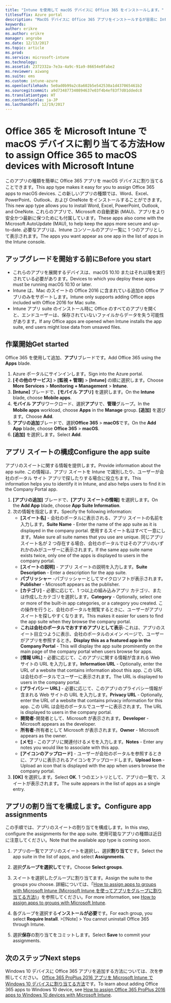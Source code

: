 ```yaml
---
title: "Intune を使用して macOS デバイスに Office 365 をインストールします。"
titlesuffix: Azure portal
description: "MacOS デバイスに Office 365 アプリをインストールするが容易に Intune を使用する方法について説明します。"
keywords: 
author: erikre
ms.author: erikre
manager: angrobe
ms.date: 12/13/2017
ms.topic: article
ms.prod: 
ms.service: microsoft-intune
ms.technology: 
ms.assetid: 2372332a-7e3a-4a9c-91a9-86654e0fabe2
ms.reviewer: aiwang
ms.suite: ems
ms.custom: intune-azure
ms.openlocfilehash: 5e0ad0b99a2c8a602b5e542530a1d437065461b2
ms.sourcegitcommit: a9d734877340894637e03f4b4ef83f7d01ddedc8
ms.translationtype: HT
ms.contentlocale: ja-JP
ms.lasthandoff: 12/19/2017
---
```

# <a name="how-to-assign-office-365-to-macos-devices-with-microsoft-intune"></a><span data-ttu-id="e6920-103">Office 365 を Microsoft Intune で macOS デバイスに割り当てる方法</span><span class="sxs-lookup"><span data-stu-id="e6920-103">How to assign Office 365 to macOS devices with Microsoft Intune</span></span>

<span data-ttu-id="e6920-104">このアプリの種類を簡単に Office 365 アプリを macOS デバイスに割り当てることできます。</span><span class="sxs-lookup"><span data-stu-id="e6920-104">This app type makes it easy for you to assign Office 365 apps to macOS devices.</span></span> <span data-ttu-id="e6920-105">この新しいアプリの種類では、Word、Excel、PowerPoint、Outlook、および OneNote をインストールすることができます。</span><span class="sxs-lookup"><span data-stu-id="e6920-105">This new app type allows you to install Word, Excel, PowerPoint, Outlook, and OneNote.</span></span> <span data-ttu-id="e6920-106">これらのアプリで、Microsoft の自動更新 (MAU)、アプリをより安全かつ最新に保つためにも付属しています。</span><span class="sxs-lookup"><span data-stu-id="e6920-106">These apps also come with the Microsoft AutoUpdate (MAU), to help keep the apps more secure and up-to-date.</span></span> <span data-ttu-id="e6920-107">必要なアプリは、Intune コンソールのアプリ一覧に 1 つのアプリとして表示されます。</span><span class="sxs-lookup"><span data-stu-id="e6920-107">The apps you want appear as one app in the list of apps in the Intune console.</span></span>


## <a name="before-you-start"></a><span data-ttu-id="e6920-108">アップグレードを開始する前に</span><span class="sxs-lookup"><span data-stu-id="e6920-108">Before you start</span></span>

- <span data-ttu-id="e6920-109">これらのアプリを展開するデバイスは、macOS 10.10 またはそれ以降を実行されている必要があります。</span><span class="sxs-lookup"><span data-stu-id="e6920-109">Devices to which you deploy these apps must be running macOS 10.10 or later.</span></span>
- <span data-ttu-id="e6920-110">Intune は、Mac のスイートの Office 2016 に含まれている追加の Office アプリのみをサポートします。</span><span class="sxs-lookup"><span data-stu-id="e6920-110">Intune only supports adding Office apps included with Office 2016 for Mac suite.</span></span>
- <span data-ttu-id="e6920-111">Intune アプリ suite のインストール時に Office のすべてのアプリを開くと、エンドユーザーは、保存されていないファイルからデータを失う可能性があります。</span><span class="sxs-lookup"><span data-stu-id="e6920-111">If any Office apps are opened when Intune installs the app suite, end users might lose data from unsaved files.</span></span>


## <a name="get-started"></a><span data-ttu-id="e6920-112">作業開始</span><span class="sxs-lookup"><span data-stu-id="e6920-112">Get started</span></span>
<span data-ttu-id="e6920-113">Office 365 を使用して追加、**アプリ**ブレードです。</span><span class="sxs-lookup"><span data-stu-id="e6920-113">Add Office 365 using the **Apps** blade.</span></span>
1.  <span data-ttu-id="e6920-114">Azure ポータルにサインインします。</span><span class="sxs-lookup"><span data-stu-id="e6920-114">Sign into the Azure portal.</span></span>
2.  <span data-ttu-id="e6920-115">**[その他のサービス]** > **[監視 + 管理]** > **[Intune]** の順に選択します。</span><span class="sxs-lookup"><span data-stu-id="e6920-115">Choose **More Services** > **Monitoring + Management** > **Intune**.</span></span>
3.  <span data-ttu-id="e6920-116">**[Intune]** ブレードで、**[モバイル アプリ]** を選択します。</span><span class="sxs-lookup"><span data-stu-id="e6920-116">On the **Intune** blade, choose **Mobile apps**.</span></span>
4.  <span data-ttu-id="e6920-117">**モバイル アプリ**ワークロード、選択**アプリ**で、**管理**グループ。</span><span class="sxs-lookup"><span data-stu-id="e6920-117">In the **Mobile apps** workload, choose **Apps** in the **Manage** group.</span></span> <span data-ttu-id="e6920-118">**[追加]** を選びます。</span><span class="sxs-lookup"><span data-stu-id="e6920-118">Choose **Add**.</span></span>
5.  <span data-ttu-id="e6920-119">**アプリの追加**ブレードで、選択**Office 365** > **macOS**です。</span><span class="sxs-lookup"><span data-stu-id="e6920-119">On the **Add App** blade, choose **Office 365** > **macOS**.</span></span>
6.  <span data-ttu-id="e6920-120">**[追加]** を選択します。</span><span class="sxs-lookup"><span data-stu-id="e6920-120">Select **Add**.</span></span>

## <a name="configure-the-app-suite"></a><span data-ttu-id="e6920-121">アプリ スイートの構成</span><span class="sxs-lookup"><span data-stu-id="e6920-121">Configure the app suite</span></span>

<span data-ttu-id="e6920-122">アプリのスイートに関する情報を提供します。</span><span class="sxs-lookup"><span data-stu-id="e6920-122">Provide information about the app suite.</span></span> <span data-ttu-id="e6920-123">この情報は、アプリ スイートを Intune で識別したり、ユーザーが会社のポータル サイト アプリで探したりする場合に役立ちます。</span><span class="sxs-lookup"><span data-stu-id="e6920-123">This information helps you to identify it in Intune, and also helps users to find it in the Company Portal app.</span></span>

1.  <span data-ttu-id="e6920-124">**[アプリの追加]** ブレードで、**[アプリ スイートの情報]** を選択します。</span><span class="sxs-lookup"><span data-stu-id="e6920-124">On the **Add App** blade, choose **App Suite Information**.</span></span>
2.  <span data-ttu-id="e6920-125">次の情報を指定します。</span><span class="sxs-lookup"><span data-stu-id="e6920-125">Specify the following information:</span></span>
    - <span data-ttu-id="e6920-126">**[スイート名]** - 会社のポータルに表示される、アプリ スイートの名前を入力します。</span><span class="sxs-lookup"><span data-stu-id="e6920-126">**Suite Name** - Enter the name of the app suite as it is displayed in the company portal.</span></span> <span data-ttu-id="e6920-127">使用するスイート名はすべて一意にします。</span><span class="sxs-lookup"><span data-stu-id="e6920-127">Make sure all suite names that you use are unique.</span></span> <span data-ttu-id="e6920-128">同じアプリ スイート名が 2 つ存在する場合、会社のポータルではそのアプリのいずれかのみがユーザーに表示されます。</span><span class="sxs-lookup"><span data-stu-id="e6920-128">If the same app suite name exists twice, only one of the apps is displayed to users in the company portal.</span></span>
    - <span data-ttu-id="e6920-129">**[スイートの説明]** - アプリ スイートの説明を入力します。</span><span class="sxs-lookup"><span data-stu-id="e6920-129">**Suite Description** - Enter a description for the app suite.</span></span>
    - <span data-ttu-id="e6920-130">**パブリッシャー** -パブリッシャーとしてマイクロソフトが表示されます。</span><span class="sxs-lookup"><span data-stu-id="e6920-130">**Publisher** - Microsoft appears as the publisher.</span></span>
    - <span data-ttu-id="e6920-131">**[カテゴリ]** - 必要に応じて、1 つ以上の組み込みアプリ カテゴリ、または作成したカテゴリを選択します。</span><span class="sxs-lookup"><span data-stu-id="e6920-131">**Category** - Optionally, select one or more of the built-in app categories, or a category you created.</span></span> <span data-ttu-id="e6920-132">この操作を行うと、会社のポータルを閲覧するときに、ユーザーがアプリ スイートを探しやすくなります。</span><span class="sxs-lookup"><span data-stu-id="e6920-132">This makes it easier for users to find the app suite when they browse the company portal.</span></span>
    - <span data-ttu-id="e6920-133">**これは会社のポータルでおすすめアプリとして表示**-これは、アプリのスイート目立つように表示、会社のポータルのメイン ページで、ユーザーがアプリを参照するとき。</span><span class="sxs-lookup"><span data-stu-id="e6920-133">**Display this as a featured app in the Company Portal** - This will display the app suite prominently on the main page of the company portal when users browse for apps.</span></span>
    - <span data-ttu-id="e6920-134">**[情報 URL]** - 必要に応じて、このアプリに関する情報が含まれる Web サイトの URL を入力します。</span><span class="sxs-lookup"><span data-stu-id="e6920-134">**Information URL** - Optionally, enter the URL of a website that contains information about this app.</span></span> <span data-ttu-id="e6920-135">この URL は会社のポータルでユーザーに表示されます。</span><span class="sxs-lookup"><span data-stu-id="e6920-135">The URL is displayed to users in the company portal.</span></span>
    - <span data-ttu-id="e6920-136">**[プライバシー URL]** - 必要に応じて、このアプリのプライバシー情報が含まれる Web サイトの URL を入力します。</span><span class="sxs-lookup"><span data-stu-id="e6920-136">**Privacy URL** - Optionally, enter the URL of a website that contains privacy information for this app.</span></span> <span data-ttu-id="e6920-137">この URL は会社のポータルでユーザーに表示されます。</span><span class="sxs-lookup"><span data-stu-id="e6920-137">The URL is displayed to users in the company portal.</span></span>
    - <span data-ttu-id="e6920-138">**開発者**-開発者として、Microsoft が表示されます。</span><span class="sxs-lookup"><span data-stu-id="e6920-138">**Developer** - Microsoft appears as the developer.</span></span>
    - <span data-ttu-id="e6920-139">**所有者**-所有者として Microsoft が表示されます。</span><span class="sxs-lookup"><span data-stu-id="e6920-139">**Owner** - Microsoft appears as the owner.</span></span>
    - <span data-ttu-id="e6920-140">**[メモ]** - このアプリに関連付けるメモを入力します。</span><span class="sxs-lookup"><span data-stu-id="e6920-140">**Notes** - Enter any notes you would like to associate with this app.</span></span>
    - <span data-ttu-id="e6920-141">**[アイコンのアップロード]** - ユーザーが会社のポータルを参照するときに、アプリに表示されるアイコンをアップロードします。</span><span class="sxs-lookup"><span data-stu-id="e6920-141">**Upload Icon** - Upload an icon that is displayed with the app when users browse the company portal.</span></span>
3.  <span data-ttu-id="e6920-142">**[OK]** を選択します。</span><span class="sxs-lookup"><span data-stu-id="e6920-142">Select **OK**.</span></span> <span data-ttu-id="e6920-143">1 つのエントリとして、アプリの一覧で、スイートが表示されます。</span><span class="sxs-lookup"><span data-stu-id="e6920-143">The suite appears in the list of apps as a single entry.</span></span>

## <a name="configure-app-assignments"></a><span data-ttu-id="e6920-144">アプリの割り当てを構成します。</span><span class="sxs-lookup"><span data-stu-id="e6920-144">Configure app assignments</span></span>

<span data-ttu-id="e6920-145">この手順では、アプリのスイートの割り当てを構成します。</span><span class="sxs-lookup"><span data-stu-id="e6920-145">In this step, configure the assignments for the app suite.</span></span> <span data-ttu-id="e6920-146">使用可能なアプリの種類は近日に注意してください。</span><span class="sxs-lookup"><span data-stu-id="e6920-146">Note that the available app type is coming soon.</span></span>

1.  <span data-ttu-id="e6920-147">アプリの一覧でアプリのスイートを選択し、選択**割り当て**です。</span><span class="sxs-lookup"><span data-stu-id="e6920-147">Select the app suite in the list of apps, and select **Assignments**.</span></span>
2.  <span data-ttu-id="e6920-148">選択**グループを選択して**です。</span><span class="sxs-lookup"><span data-stu-id="e6920-148">Choose **Select groups**.</span></span>
3.  <span data-ttu-id="e6920-149">スイートを選択したグループに割り当てます。</span><span class="sxs-lookup"><span data-stu-id="e6920-149">Assign the suite to the groups you choose.</span></span> <span data-ttu-id="e6920-150">詳細については、「[How to assign apps to groups with Microsoft Intune (Microsoft Intune を使ってアプリをグループに割り当てる方法)](/intune/apps-deploy)」を参照してください。</span><span class="sxs-lookup"><span data-stu-id="e6920-150">For more information, see [How to assign apps to groups with Microsoft Intune](/intune/apps-deploy).</span></span>
4.  <span data-ttu-id="e6920-151">各グループを選択する**インストールが必要**です。</span><span class="sxs-lookup"><span data-stu-id="e6920-151">For each group, you select **Require Install**.</span></span>
        >[!Note]
        > You cannot uninstall Office 365 through Intune.

5. <span data-ttu-id="e6920-152">選択**保存**の割り当てをコミットします。</span><span class="sxs-lookup"><span data-stu-id="e6920-152">Select **Save** to commit your assignments.</span></span>

## <a name="next-steps"></a><span data-ttu-id="e6920-153">次のステップ</span><span class="sxs-lookup"><span data-stu-id="e6920-153">Next steps</span></span>

<span data-ttu-id="e6920-154">Windows 10 デバイスに Office 365 アプリを追加する方法については、次を参照してください。 [Office 365 ProPlus 2016 アプリを Microsoft Intune で Windows 10 デバイスに割り当てる方法](/intune/apps-add-office365)です。</span><span class="sxs-lookup"><span data-stu-id="e6920-154">To learn about adding Office 365 apps to Windows 10 device, see [How to assign Office 365 ProPlus 2016 apps to Windows 10 devices with Microsoft Intune](/intune/apps-add-office365).</span></span>
